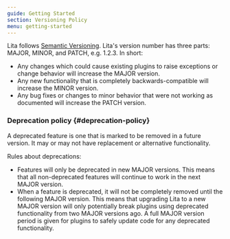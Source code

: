```yaml
---
guide: Getting Started
section: Versioning Policy
menu: getting-started
---
```


Lita follows [Semantic Versioning](http://semver.org). Lita's version number has three parts: MAJOR, MINOR, and PATCH, e.g. 1.2.3. In short:

* Any changes which could cause existing plugins to raise exceptions or change behavior will increase the MAJOR version.
* Any new functionality that is completely backwards-compatible will increase the MINOR version.
* Any bug fixes or changes to minor behavior that were not working as documented will increase the PATCH version.

### Deprecation policy {#deprecation-policy}

A deprecated feature is one that is marked to be removed in a future version. It may or may not have replacement or alternative functionality.

Rules about deprecations:

* Features will only be deprecated in new MAJOR versions. This means that all non-deprecated features will continue to work in the next MAJOR version.
* When a feature is deprecated, it will not be completely removed until the following MAJOR version. This means that upgrading Lita to a new MAJOR version will only potentially break plugins using deprecated functionality from two MAJOR versions ago. A full MAJOR version period is given for plugins to safely update code for any deprecated functionality.
